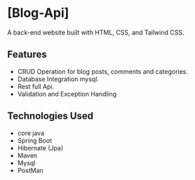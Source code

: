 # [Blog-Api]

A back-end  website built with HTML, CSS, and Tailwind CSS.

## Features

- CRUD Operation for blog posts, comments and categories.
- Database Integration mysql.
- Rest full Api.
- Validation and Exception Handling


## Technologies Used

- core java
- Spring Boot 
- Hibernate (Jpa)
- Maven
- Mysql
- PostMan
